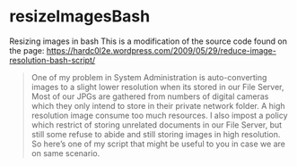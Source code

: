 # resizeImagesBash
Resizing images in bash
This is a modification of the source code found on the page: 
https://hardc0l2e.wordpress.com/2009/05/29/reduce-image-resolution-bash-script/


> One of my problem in System Administration is auto-converting images to a slight lower resolution when its stored in our File Server, Most of our JPGs are gathered from numbers of digital cameras which they only intend to store in their private network folder. A high resolution image consume too much resources.
> I also impost a policy which restrict of storing unrelated documents in our File Server, but still some refuse to abide and still storing images in high resolution. So here’s one of my script that might be useful to you in case we are on same scenario.
